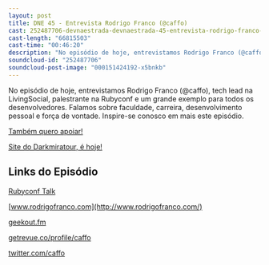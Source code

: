 ```yaml
---
layout: post
title: DNE 45 - Entrevista Rodrigo Franco (@caffo)
cast: 252487706-devnaestrada-devnaestrada-45-entrevista-rodrigo-franco-caffo.mp3
cast-length: "66815503"
cast-time: "00:46:20"
description: "No episódio de hoje, entrevistamos Rodrigo Franco (@caffo), tech lead na LivingSocial, palestrante na Rubyconf e um grande exemplo para todos os desenvolvedores. Falamos sobre faculdade, carreira, desenvolvimento pessoal e força de vontade. Inspire-se conosco em mais este episódio."
soundcloud-id: "252487706"
soundcloud-post-image: "000151424192-x5bnkb"
---
```


No episódio de hoje, entrevistamos Rodrigo Franco (@caffo), tech lead na LivingSocial, palestrante na Rubyconf e um grande exemplo para todos os desenvolvedores. Falamos sobre faculdade, carreira, desenvolvimento pessoal e força de vontade. Inspire-se conosco em mais este episódio.

<a href="http://www.apoia.se/devnaestrada" class="btn">
  Também quero apoiar!
</a>

[Site do Darkmiratour, é hoje!](https://br.darkmiratour.com/)

<h2>Links do Episódio</h2>

[Rubyconf Talk](http://www.rodrigofranco.com/#/projects/rubyconf-talk/)

[www.rodrigofranco.com](http://www.rodrigofranco.com/)

[geekout.fm](http://geekout.fm/)

[getrevue.co/profile/caffo](https://www.getrevue.co/profile/caffo)

[twitter.com/caffo](https://twitter.com/caffo)
